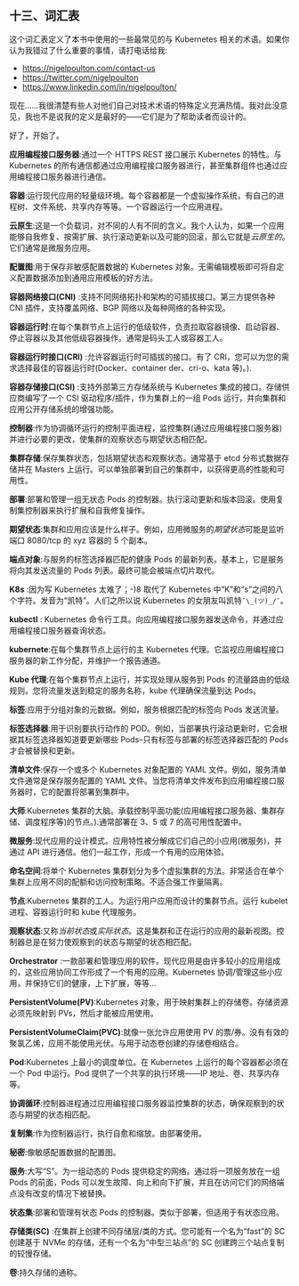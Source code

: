 ## 十三、词汇表

这个词汇表定义了本书中使用的一些最常见的与 Kubernetes 相关的术语。如果你认为我错过了什么重要的事情，请打电话给我:

*   https://nigelpoulton.com/contact-us
*   https://twitter.com/nigelpoulton
*   https://www.linkedin.com/in/nigelpoulton/

现在……我很清楚有些人对他们自己对技术术语的特殊定义充满热情。我对此没意见，我也不是说我的定义是最好的——它们是为了帮助读者而设计的。

好了，开始了。

**应用编程接口服务器**:通过一个 HTTPS REST 接口展示 Kubernetes 的特性。与 Kubernetes 的所有通信都通过应用编程接口服务器进行，甚至集群组件也通过应用编程接口服务器进行通信。

**容器**:运行现代应用的轻量级环境。每个容器都是一个虚拟操作系统，有自己的进程树、文件系统、共享内存等等。一个容器运行一个应用进程。

**云原生**:这是一个负载词，对不同的人有不同的含义。我个人认为，如果一个应用能够自我修复、按需扩展、执行滚动更新以及可能的回滚，那么它就是*云原生的*。它们通常是微服务应用。

**配置图**:用于保存非敏感配置数据的 Kubernetes 对象。无需编辑模板即可将自定义配置数据添加到通用应用模板的好方法。

**容器网络接口(CNI)** :支持不同网络拓扑和架构的可插拔接口。第三方提供各种 CNI 插件，支持覆盖网络、BGP 网络以及每种网络的各种实现。

**容器运行时**:在每个集群节点上运行的低级软件，负责拉取容器镜像、启动容器、停止容器以及其他低级容器操作。通常是码头工人或容器工人。

**容器运行时接口(CRI)** :允许容器运行时可插拔的接口。有了 CRI，您可以为您的需求选择最佳的容器运行时(Docker、container der、cri-o、kata 等)。).

**容器存储接口(CSI)** :支持外部第三方存储系统与 Kubernetes 集成的接口。存储供应商编写了一个 CSI 驱动程序/插件，作为集群上的一组 Pods 运行，并向集群和应用公开存储系统的增强功能。

**控制器**:作为协调循环运行的控制平面进程，监控集群(通过应用编程接口服务器)并进行必要的更改，使集群的观察状态与期望状态相匹配。

**集群存储**:保存集群状态，包括期望状态和观察状态。通常基于 etcd 分布式数据存储并在 Masters 上运行。可以单独部署到自己的集群中，以获得更高的性能和可用性。

**部署**:部署和管理一组无状态 Pods 的控制器。执行滚动更新和版本回滚。使用复制集控制器来执行扩展和自我修复操作。

**期望状态**:集群和应用应该是什么样子。例如，应用微服务的*期望状态*可能是监听端口 8080/tcp 的 xyz 容器的 5 个副本。

**端点对象**:与服务的标签选择器匹配的健康 Pods 的最新列表。基本上，它是服务将向其发送流量的 Pods 列表。最终可能会被端点切片取代。

**K8s** :因为写 Kubernetes 太难了；-)8 取代了 Kubernetes 中“K”和“s”之间的八个字符。发音为“凯特”。人们之所以说 Kubernetes 的女朋友叫凯特`¯\_(ツ)_/¯`。

**kubectl** : Kubernetes 命令行工具。向应用编程接口服务器发送命令，并通过应用编程接口服务器查询状态。

**kubernete**:在每个集群节点上运行的主 Kubernetes 代理。它监视应用编程接口服务器的新工作分配，并维护一个报告通道。

**Kube 代理**:在每个集群节点上运行，并实现处理从服务到 Pods 的流量路由的低级规则。您将流量发送到稳定的服务名称，kube 代理确保流量到达 Pods。

**标签**:应用于分组对象的元数据。例如，服务根据匹配的标签向 Pods 发送流量。

**标签选择器**:用于识别要执行动作的 POD。例如，当部署执行滚动更新时，它会根据其标签选择器知道要更新哪些 Pods–只有标签与部署的标签选择器匹配的 Pods 才会被替换和更新。

**清单文件**:保存一个或多个 Kubernetes 对象配置的 YAML 文件。例如，服务清单文件通常是保存服务配置的 YAML 文件。当您将清单文件发布到应用编程接口服务器时，它的配置将部署到集群中。

**大师**:Kubernetes 集群的大脑。承载控制平面功能(应用编程接口服务器、集群存储、调度程序等)的节点。).通常部署在 3、5 或 7 的高可用性配置中。

**微服务**:现代应用的设计模式。应用特性被分解成它们自己的小应用(微服务)，并通过 API 进行通信。他们一起工作，形成一个有用的应用体验。

**命名空间**:将单个 Kubernetes 集群划分为多个虚拟集群的方法。非常适合在单个集群上应用不同的配额和访问控制策略。不适合强工作量隔离。

**节点**:Kubernetes 集群的工人。为运行用户应用而设计的集群节点。运行 kubelet 进程、容器运行时和 kube 代理服务。

**观察状态**:又称*当前状态*或*实际状态*。这是集群和正在运行的应用的最新视图。控制器总是在努力使观察到的状态与期望的状态相匹配。

**Orchestrator** :一款部署和管理应用的软件。现代应用是由许多较小的应用组成的，这些应用协同工作形成了一个有用的应用。Kubernetes 协调/管理这些小应用，并保持它们的健康，上下扩展，等等…

**PersistentVolume(PV)**:Kubernetes 对象，用于映射集群上的存储卷。存储资源必须先映射到 PVs，然后才能被应用使用。

**PersistentVolumeClaim(PVC)**:就像一张允许应用使用 PV 的票/券。没有有效的聚氯乙烯，应用不能使用光伏。与用于动态卷创建的存储卷相结合。

**Pod**:Kubernetes 上最小的调度单位。在 Kubernetes 上运行的每个容器都必须在一个 Pod 中运行。Pod 提供了一个共享的执行环境——IP 地址、卷、共享内存等。

**协调循环**:控制器进程通过应用编程接口服务器监控集群的状态，确保观察到的状态与期望的状态相匹配。

**复制集**:作为控制器运行，执行自愈和缩放。由部署使用。

**秘密**:像敏感配置数据的配置图。

**服务**:大写“S”。为一组动态的 Pods 提供稳定的网络。通过将一项服务放在一组 Pods 的前面，Pods 可以发生故障、向上和向下扩展，并且在访问它们的网络端点没有改变的情况下被替换。

**状态集**:部署和管理有状态 Pods 的控制器。类似于部署，但适用于有状态应用。

**存储类(SC)** :在集群上创建不同存储层/类的方式。您可能有一个名为“fast”的 SC 创建基于 NVMe 的存储，还有一个名为“中型三站点”的 SC 创建跨三个站点复制的较慢存储。

**卷**:持久存储的通称。